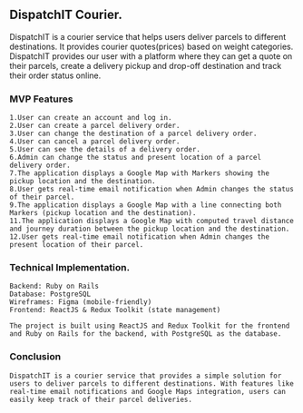 ## DispatchIT Courier.

DispatchIT is a courier service that helps users deliver parcels to different destinations. It provides courier quotes(prices) based on weight categories. DispatchIT provides our user with a platform where they can get a quote on their parcels, create a delivery pickup and drop-off destination and track their order status online.

### MVP Features
    1.User can create an account and log in.
    2.User can create a parcel delivery order.
    3.User can change the destination of a parcel delivery order.
    4.User can cancel a parcel delivery order.
    5.User can see the details of a delivery order.
    6.Admin can change the status and present location of a parcel delivery order.
    7.The application displays a Google Map with Markers showing the pickup location and the destination.
    8.User gets real-time email notification when Admin changes the status of their parcel.
    9.The application displays a Google Map with a line connecting both Markers (pickup location and the destination).
    11.The application displays a Google Map with computed travel distance and journey duration between the pickup location and the destination.
    12.User gets real-time email notification when Admin changes the present location of their parcel.


### Technical Implementation.
    Backend: Ruby on Rails
    Database: PostgreSQL
    Wireframes: Figma (mobile-friendly)
    Frontend: ReactJS & Redux Toolkit (state management)

    The project is built using ReactJS and Redux Toolkit for the frontend and Ruby on Rails for the backend, with PostgreSQL as the database.

### Conclusion
    DispatchIT is a courier service that provides a simple solution for users to deliver parcels to different destinations. With features like real-time email notifications and Google Maps integration, users can easily keep track of their parcel deliveries.